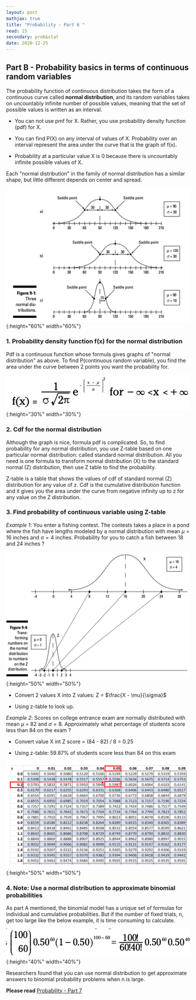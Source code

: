 ```yaml
---
layout: post
mathjax: true
title: "Probability - Part 6 "
read: 15
secondary: prob&stat
date: 2020-12-25
---
```


## Part B - Probability basics in terms of continuous random variables

The probability function of continuous distribution takes the form of a continuous curve called **normal distribution**, and its random variables takes on uncountably infinite number of possible values, meaning that the set of possible values is written as an interval. 

+ You can not use pmf for X. Rather, you use probability density function (pdf) for X. 
  
+ You can find P(X) on any interval of values of X. Probability over an interval represent the area under the curve that is the graph of f(x). 
  
+ Probability at a particular value X is 0 because there is uncountably infinite possible values of X.

Each "normal distribution" in the family of normal distribution has a similar shape, but little different depends on center and spread. 

![](/sources/prob6-1.png){:height="60%" width="60%"}

### 1. Probability density function f(x) for the normal distribution

Pdf is a continuous function whose formula gives graphs of "normal distribution" as above. To find P(continuous random variable), you find the area under the curve between 2 points you want the probability for. 

![](/sources/prob6-2.png){:height="30%" width="30%"}

### 2. Cdf for the normal distribution

Although the graph is nice, formula pdf is complicated. So, to find probability for any normal distribution, you use Z-table based on one particular normal distribution: called standard normal distribution. All you need is one formula to transform normal distribution (X) to the standard normal (Z) distribution, then use Z table to find the probability. 

Z-table is a table that shows the values of cdf of standard normal (Z) distribution for any value of z. Cdf is the cumulative distribution function and it gives you the area under the curve from negative infinity up to z for any value on the Z distribution.

### 3. Find probability of continuous variable using Z-table

*Example 1*: You enter a fishing contest. The contests takes a place in a pond where the fish have lengths modeled by a normal distribution with mean $\mu$ = 16 inches and $\sigma = 4$ inches. Probability for you to catch a fish between 18 and 24 inches ? 

![](/sources/prob6-3.png){:height="50%" width="50%"}

+ Convert 2 values X into Z values: Z = $\frac{X - \mu}{\sigma}$

+ Using z-table to look up. 

*Example 2*: Scores on college entrance exam are normally distributed with mean $\mu$ = 82 and $\sigma = 8$. Approximately what percentage of students score less than 84 on the exam ?

+ Convert value X int Z score = (84 - 82) / 8 = 0.25

+ Using z-table: 59.87% of students score less than 84 on this exam
  
![](/sources/prob6-4.png){:height="50%" width="50%"}

### 4. Note: Use a normal distribution to approximate binomial probabilities

As part A mentioned, the binomial model has a unique set of formulas for individual and cumulative probabilities. But if the number of fixed trials, n, get too large like the below example, it is time consuming to calculate.

![](/sources/prob6-5.png){:height="40%" width="40%"}

Researchers found that you can use normal distribution to get approximate answers to binomial probability problems when n is large. 

**Please read** [Probability - Part 7](https://lytranp.github.io/notes/prob7)